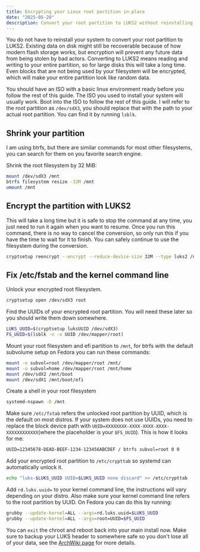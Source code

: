 ```yaml
---
title: Encrypting your Linux root partition in-place
date: "2025-05-20"
description: Convert your root partition to LUKS2 without reinstalling
---
```


You do not have to reinstall your system to convert your root partition to LUKS2. Existing data on disk might still be recoverable because of how modern flash storage works, but encryption will prevent any future data from being stolen by bad actors. Converting to LUKS2 means reading and writing to your entire partition, so for large disks this will take a long time. Even blocks that are not being used by your filesystem will be encrypted, which will make your entire partition look like random data.

You should have an ISO with a basic linux environment ready before you follow the rest of this guide. The ISO you used to install your system will usually work. Boot into the ISO to follow the rest of this guide. I will refer to the root partition as `/dev/sdX3`, you should replace that with the path to your actual root partition. You can find it by running `lsblk`.

## Shrink your partition

I am using btrfs, but there are similar commands for most other filesystems, you can search for them on you favorite search engine.

Shrink the root filesystem by 32 MiB:

```bash
mount /dev/sdX3 /mnt
btrfs filesystem resize -32M /mnt
umount /mnt
```

## Encrypt the partition with LUKS2

This will take a long time but it is safe to stop the command at any time, you just need to run it again when you want to resume. Once you run this command, there is no way to cancel the conversion, so only run this if you have the time to wait for it to finish. You can safely continue to use the filesystem during the conversion.

```bash
cryptsetup reencrypt --encrypt --reduce-device-size 32M --type luks2 /dev/sdX3
```

## Fix /etc/fstab and the kernel command line

Unlock your encrypted root filesystem.

```bash
cryptsetup open /dev/sdX3 root
```

Find the UUIDs of your encrypted root partition. You will need these later so you should write them down somewhere.

```bash
LUKS_UUID=$(cryptsetup luksUUID /dev/sdX3)
FS_UUID=$(lsblk -n -o UUID /dev/mapper/root)
```

Mount your root filesystem and efi partition to `/mnt`, for btrfs with the default subvolume setup on Fedora you can run these commands:

```bash
mount -o subvol=root /dev/mapper/root /mnt/
mount -o subvol=home /dev/mapper/root /mnt/home
mount /dev/sdX2 /mnt/boot
mount /dev/sdX1 /mnt/boot/efi
```

Create a shell in your root filesystem

```bash
systemd-nspawn -D /mnt
```

Make sure `/etc/fstab` refers the unlocked root partition by UUID, which is the default on most distros. If your system does not use UUIDs, you need to replace the block device path with `UUID=XXXXXXXX-XXXX-XXXX-XXXX-XXXXXXXXXXXX`(where the placeholder is your `$FS_UUID`). This is how it looks for me:

```txt
UUID=12345678-DEAD-BEEF-1234-123456ABCDEF / btrfs subvol=root 0 0
```

Add your encrypted root partition to `/etc/crypttab` so systemd can automatically unlock it.

```bash
echo "luks-$LUKS_UUID UUID=$LUKS_UUID none discard" >> /etc/crypttab
```

Add `rd.luks.uuid=` to your kernel command line, the instructions will vary depending on your distro. Also make sure your kernel command line refers to the root partition by UUID. On Fedora you can do this by running:

```bash
grubby --update-kernel=ALL --args=rd.luks.uuid=$LUKS_UUID
grubby --update-kernel=ALL --args=root=UUID=$FS_UUID
```

You can `exit` the chroot and reboot back into your main install now. Make sure to backup your LUKS header to somewhere safe so you don't lose all of your data, see the [ArchWiki page](https://wiki.archlinux.org/title/Dm-crypt/Device_encryption#Backup_and_restore) for more details.
